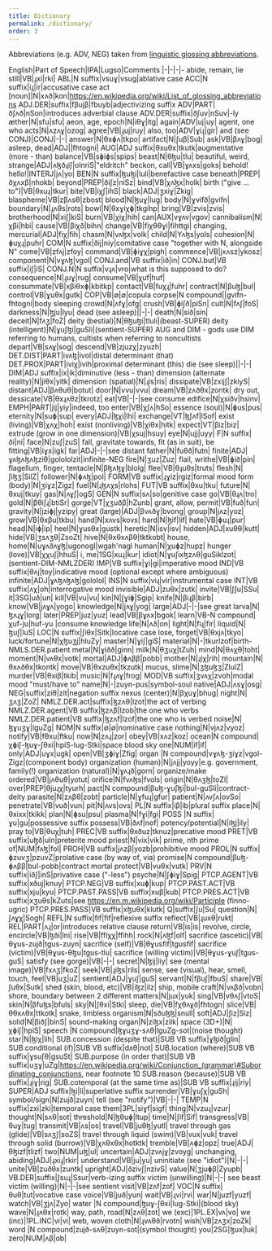```yaml
---
title: Dictionary
permalink: /dictionary/
order: 3
---
```


Abbreviations (e.g. ADV, NEG) taken from [linguistic glossing abbreviations](https://en.wikipedia.org/wiki/List_of_glossing_abbreviations).

English|Part of Speech|IPA|Lugso|Comments
|-|-|-|-
abide, remain, lie still|VB|ɻxi|rki|
ABL|N suffix|vsuɣ|vsug|ablative case
ACC|N suffix|iɻ|ir|accusative case
act [noun]|N|xʌð|kon|https://en.wikipedia.org/wiki/List_of_glossing_abbreviations
ADJ.DER|suffix|fβujβ|fbuyb|adjectivizing suffix
ADV|PART|ðʃʌð|nSon|introduces adverbial clause
ADV.DER|suffix|ðʃuv|nSuv|-ly
æther|N|sfu|sfu|
aeon, age, epoch|N|iθɣ|itg|
again|ADV|uj|uy|
agent, one who acts|N|ʌzʌɣ|ozog|
agree|VB|ɻuj|ruy|
also, too|ADV|ɣiɻ|gir|
and (see CONJ)|CONJ|-|-|
answer|N|θxɸʌ|tkpo|
artifact|N|ʃuβ|Sub|
ask|VB|βʌɣ|bog|
asleep, dead|ADJ||fhtogni|
AUG|ADJ suffix|θxuθx|tkutk|augmentative (more - than)
balance|VB|sɸiɸs|spips|
beast|N|θɮu|tlu|
beautiful, weird, strange|ADJ|ʌɮðɻiʃ|olnriS|"eldritch" 
beckon, call|VB|ɣʌxs|goks|
behold! hello!|INTERJ|jʌ|yo|
BEN|N suffix|ɮuɮi|luli|benefactive case
beneath|PREP|ðχʌxβ|nhokb|
beyond|PREP|ðiʃz|niSz|
bind|VB|χʌɮx|holk|
birth ("give ... to")|VB|θxuɻ|tkur|
bite|VB|iχʃ|ihS|
black|ADJ|ʒxiɣ|Zkig|
blaspheme|VB|zβʌsθ|zbost|
blood|N|ɮuɣ|lug|
body|N|ɣvifð|gvifn|
boundary|N|ɻʌθs|rots|
bowl|N|θxɣiχɸ|tkgihp|
bring|VB|zvis|zvis|
brotherhood|N|xiʃ|kiS|
burn|VB|χiχ|hih|
can|AUX|vɣʌv|vgov|
cannibalism|N|χβi|hbi|
cause|VB|βiχð|bihn|
change|VB|fiχθθɣi|fihttgi|
changing, mercurial|ADJ|fiχ|fih|
chasm|N|vʌɮx|volk|
child|N|Yʌɮs|yols|
cohesion|N|ɸuχɻ|puhr|
COM|N suffix|ðij|niy|comitative case "together with N, alongside N"
come|VB|zfʌj|zfoy|
command|VB|ɸiɣχ|pigh|
commence|VB|jxʌsz|ykosz|
component|N|vɣʌɮ|vgol|
CONJ.and|VB suffix|ið|in|
CONJ.but|VB suffix|iʃ|iS|
CONJ.N|N suffix|vɻʌ|vro|what is this supposed to do?
consequence|N|ɻuɣ|rug|
consume|VB|χuf|huf|
consummate|VB|xβiθxɸ|kbitkp|
contact|VB|fuχɻ|fuhr|
contract|N|βuɮ|bul|
control|VB|ɣuθx|gutk|
COP|VB|∅|∅|copula
corpse|N compound||gvifn-fhtogni|body sleeping
crowd|N|ʌfɣ|ofg|
crush|VB|ɸiʃð|piSn|
cult|N|fʌʃ|foS|
darkness|N|ɮju|lyu|
dead (see asleep)||-|-|
death|N|sið|sin|
deceit|N|fʌʒ|foZ|
deity (bestial)|N|θɮuɮi|tluli|(beast-SUPER)
deity (intelligent)|N|ɣuʃɮi|guSli|(sentient-SUPER) AUG and DIM - gods use DIM referring to humans, cultists when referring to noncultists
depart|VB|sʌɣ|sog|
descend|VB|zjuzχ|zyuzh|
DET.DIST|PART|ivʌɮ|ivol|distal determinant (that)
DET.PROX|PART|iviχ|ivih|proximal determinant (this)
die (see sleep)||-|-|
DIM|ADJ suffix|ix|ik|diminutive (less - than)
dimension (alternate reality)|N|jiθx|yitk|
dimension (spatial)|N|ɻis|ris|
dissipate|VB|zxijʃ|zkiyS|
distant|ADJ|βʌθuθ|botut|
door|N|vvu|vvu|
dream|VB|zʌðθx|zontk|
dry out, dessicate|VB|θxɻʌθz|tkrotz|
eat|VB|-|-|see consume
edifice|N|χsiðv|hsinv|
EMPH|PART|jij|yiy|indeed, too
enter|VB|χʃʌ|hSo|
essence (soul)|N|ɸus|pus|
eternity|N|suɸ|sup|
every|ADJ|ɮχi|lhi|
exchange|VT|ɮʃʌf|lSof|
exist (living)|VB|χʌχ|hoh|
exist (nonliving)|VB|χiθx|hitk|
expect|VT|βiz|biz|
extrude (grow in one dimension)|VB|χsuj|hsuy|
eye|N|ujj|uyy|
F|N suffix|ði|ni|
face|N|zuʃ|zuS|
fall, gravitate towards, fit (as in suit), be fitting|VB|iɣx|igk|
far|ADJ|-|-|see distant
father|N|fuθð|futn|
finite|ADJ|ɣʌɮʌɮʌɮziθ|golololzit|infinite-NEG
fire|N|ʒuz|Zuz|
flail, writhe|VB|ɸið|pin|
flagellum, finger, tentacle|N|βɮʌɮɣ|blolg|
flee|VB|θɻuθs|truts|
flesh|N|ʃiɮʒ|SilZ|
follower|N|ɸʌɮ|pol|
FORM|VB suffix|ɻɣiz|rgiz|formal mood 
form (body)|N|ʒiɣz|Zigz|
fuel|N|ɻɮʌχs|rlohs|
FUT|VB suffix|θxu|tku|
future|N|θxuj|tkuy|
gas|N|ʌɣʃ|ogS|
GEN|N suffix|sʌ|so|genitive case
go|VB|θɻʌ|tro|
gold|N|βθiʃɻ|btiSr|
gorge|VT|χʒuðβ|hZunb|
grant, allow, permit|VB|fuð|fun|
gravity|N|jziɸj|yzipy|
great (large)|ADJ|βvʌðɣ|bvong|
group|N|jʌz|yoz|
grow|VB|θxβu|tkbu|
hand|N|xʌvs|kovs|
hard|N|ɮif|lif|
hate|VB|ɸuɻ|pur|
head|N|iɸ|ip|
heel|N|ɣusθx|gustk|
heretic|N|isv|isv|
hidden|ADJ|xuθθ|kutt|
hide|VB|ʒsʌʒθ|ZsoZt|
hive|N|θxθxʌβθ|tktkobt|
house, home|N|uɣʌðʌɣɮ|ugonogl|wgah'nagl
human|N|χuɸz|hupz|
hunger (love)|VB|χχuʃ|hhuS|
i, me|1SG|xuɻ|kur|
idiot|N|ɣuʃixɮzʌθ|guSiklzot|(sentient-DIM-NMLZDER)
IMP|VB suffix|ɣi|gi|imperative mood
IND|VB suffix|θʌj|toy|indicative mood (optional except where ambiguous)
infinite|ADJ|ɣʌɮʌɮʌɮ|gololol|
INS|N suffix|viɻ|vir|instrumental case
INT|VB suffix|ʌχ|oh|interrogative mood
invisible|ADJ|zuθx|zutk|
invite|VB|ʃʃu|SSu|
it|3SG|uð|un|
kill|VB|vu|vu|
kin|N|ʃɣiɸ|Sgip|
knife|N|βiɻβ|birb|
know|VB|jʌɣʌ|yogo|
knowledge|N|jʌɣ|yog|
large|ADJ|-|-|see great
larva|N|ɮʌɻɣ|lorg|
later|PREP|juz|yuz|
lead|VB|βɣʌx|bgok|
learn|VB-N compound|χuf-ju|huf-yu |consume knowledge
life|N|ʌð|on|
light|N|fiɻ|fir|
liquid|N|ɮuʃ|luS|
LOC|N suffix|ʃiθx|Sitk|locative case
lose, forget|VB|θxjʌ|tkyo|
luck/fortune|N|χɮuʒj|hluZy|
master|N|ɣiʃ|giS|
material|N|-|tkurlzof|birth-NMLS.DER.patient
metal|N|ɣiðð|ginn|
milk|N|θʒuχ|tZuh|
mind|N|θʌχθ|toht|
moment|N|vʌθx|votk|
mortal|ADJ|ɸʌββ|pobb|
mother|N|ɻiχ|rih|
mountain|N|θxʌðθx|tkontk|
move|VB|θxzuθx|tkzutk|
mucus, slime|N|ʒɮuɮʒ|ZlulZ|
murder|VB|θxiβ|tkib|
music|N|fɻʌɣ|frog|
MOD|VB suffix|ʒvʌχ|zvoh|modal mood "must/have to"
name|N|-|zuyn-pus|symbol-soul
native|ADJ|ʌsɣ|osg|
NEG|suffix|ziθ|zit|negation suffix
nexus (center)|N|βχuɣ|bhug|
night|N|ʒʌʒ|ZoZ|
NMLZ.DER.act|suffix|ɮzʌθ|lzot|the act of verbing
NMLZ.DER.agent|VB suffix|ɮzʌβ|lzob|the one who verbs
NMLZ.DER.patient|VB suffix|ɮzʌf|lzof|the one who is verbed
noise|N|ɮɣuʒɣ|lguZg|
NOM|N suffix|∅|∅|nominative case
nothing|N|vjʌz|vyoz|
notify|VB|fθxu|ftku|
now|N|zʌɻ|zor|
obey|VB|xʌz|koz|
ocean|N compound|χɸiʃ-ɮuɣ-ʃθxi|hpiS-lug-Stki|space blood sky
one|NUM|if|if|
only|ADJ|uɣx|ugk|
open|VB|ʒɸiɣ|Zfig|
organ |N compound|vɣʌɮ-ʒiɣz|vgol-Zigz|(component body)
organization (human)|N|jʌjj|yoyy|e.g. government, family(!)
organization (natural)|N|ɣʌɻð|gorn|
organize/make ordered|VB|jʌθuθ|yotut|
orifice|N|fvʌɮs|fvols|
origin|N|θʌʒɮ|toZl|
over|PREP|θjuɻχ|tyurh|
pact|N compound|βuɮ-ɣuʃɮi|bul-guSli|contract-deity
parasite|N|zʌβθ|zobt|
particle|N|ɣfuɻ|gfur|
patient|N|ʌvʃʌ|ovSo|
penetrate|VB|vuð|vun|
pit|N|ʌvs|ovs|
PL|N suffix|iβ|ib|plural suffix
place|N|θxixx|tkikk|
plan|N|ɸsu|psu|
plasma|N|fɣi|fgi|
POSS |N suffix|ɣu|gu|possessive suffix
possess|VB|ðʌf|nof|
potency/potential|N|iɮj|ily|
pray to|VB|θuχ|tuh|
PREC|VB suffix|θxðuz|tknuz|precative mood
PRET|VB suffix|uɮð|uln|preterite mood
priest|N|vix|vik|
prime, nth prime of|NUM|fʌɮ|fol|
PROH|VB suffix|jʌzβ|yozb|prohibitive mood
PROL|N suffix|ɸzuvʒ|pzuvZ|prolative case (by way of, via)
promise|N compound|βuɮ-ɸʌββ|bul-pobb|contract mortal
protect|VB|vuθx|vutk|
PRV|N suffix|iðʃ|inS|privative case ("-less")
psyche|N|ʃɸiɣ|Spig|
PTCP.AGENT|VB suffix|xðuj|knuy|
PTCP.NEG|VB suffix|xuɸ|kup|
PTCP.PAST.ACT|VB suffix|xju|kyu|
PTCP.PAST.PASS|VB suffix|xuβ|kub|
PTCP.PRES.ACT|VB suffix|xʒuθs|kZuts|see https://en.m.wikipedia.org/wiki/Participle (finno-ugric)
PTCP.PRES.PASS|VB suffix|xɮuθx|klutk|
Q|suffix|ʃu|Su|
question|N|ʃʌɣχ|Sogh|
REFL|N suffix|fif|fif|reflexive suffix
reflect|VB|ɻuxθ|rukt|
REL|PART|ʌɻ|or|introduces relative clause
return|VB|is|is|
revolve, circle, encircle|VB|ɮði|lni|
rise|VB|ffiχχ|ffihh|
rock|N|ʌɮf|olf|
sacrifice (ascetic)|VB|θɣus-zujð|tgus-zuyn|
sacrifice (self)|VB|θɣusfif|tgusfif|
sacrifice (victim)|VB|θɣus-θɮu|tgus-tlu|
sacrifice (willing victim)|VB|θɣus-ɣuʃ|tgus-guS|
satisfy (see gorge)|VB|-|-|
secret|N|ɮij|liy|
see (mental image)|VB|fxʌʒ|fkoZ|
seek|VB|ɻiɮs|rils|
sense, see (visual), hear, smell, touch, feel|VB|uʒ|uZ|
sentient|ADJ|ɣuʃ|guS|
servant|N|fβuʃ|fbuS|
share|VB|ʃuθx|Sutk|
shed (skin, blood, etc)|VB|iɮz|ilz|
ship, mobile craft|N|vʌβð|vobn|
shore, boundary between 2 different matters|N|jux|yuk|
sing|VB|vθʌʃ|vtoS|
skin|N|βfuɮs|bfuls|
sky|N|ʃθxi|Stki|
sleep, die|VB|fχθʌɣð|fhtogn|
slice|VB|θθxʌθx|ttkotk|
snake, limbless organism|N|sðuɮɮ|snull|
soft|ADJ|ʃiz|Siz|
solid|N|βiðʃ|binS|
sound-making organ|N|ziɮx|zilk|
space (3D+)|N|χɸiʃ|hpiS|
speech |N compound|ɮɣuʒɣ-sʌθ|lguZg-sot|(noise thought)
star|N|ɮiχ|lih|
SUB.concession (despite that)|SUB VB suffix|ɣɮið|glin|
SUB.conditional (if)|SUB VB suffix|dʌθ|not|
SUB.location (where)|SUB VB suffix|ɣsuʃθ|gsuSt|
SUB.purpose (in order that)|SUB VB suffix|uʒɣ|uZg|https://en.wikipedia.org/wiki/Conjunction_(grammar)#Subordinating_conjunctions, near footnote 10
SUB.reason (because)|SUB VB suffix|ɻiɣ|rig|
SUB.cotemporal (at the same time as)|SUB VB suffix|ɻij|riy|
SUPER|ADJ suffix|ɮi|li|superlative suffix
surrender|VB|ɣuʃχ|guSh|
symbol/sign|N|zujð|zuyn|
tell (see "notify")|VB|-|-|
TEMP|N suffix|zxi|zki|temporal case
them|3PL|siɣf|sigf|
thing|N|vzuɻ|vzur|
thought|N|sʌθ|sot|
threshold|N|ɮθuɸ|ltup|
time|N|ʃif|Sif|
transgress|VB|θuɣ|tug|
transmit|VB|ʌs|os|
travel|VB|juθɮ|yutl|
travel through gas (glide)|VB|sʌʒʃ|soZS|
travel through liquid (swim)|VB|vux|vuk|
travel through solid (burrow)|VB|χʌθxθx|hotktk|
tremble|VB|ʌɸz|opz|
true|ADJ|θɮizf|tlizf|
two|NUM|uɮ|ul|
uncertain|ADJ|zvʌjɣ|zvoyg|
unchanging, abiding|ADJ|ɻxiɻ|rkir|
understand|VB|ju|yu|
uninitiate (see "idiot")|N|-|-|
unite|VB|zuðθx|zuntk|
upright|ADJ|ðzivʃ|nzivS|
value|N|ʒjuɸβ|Zyupb|
VB.DER|suffix|ʃsuɻ|Ssur|verb-izing suffix
victim (unwilling)|N|-|-| see beast
victim (willing)|N|-|-|see sentient
visit|VB|zʌf|zof|
VOC|N suffix|θuθ|tut|vocative case
voice|VB|juð|yun|
wait|VB|ɻvi|rvi|
war|N|juzf|yuzf|
watch|VB|ʒjʌ|Zyo|
water |N compound|ɮuɣ-ʃθxi|lug-Stki|(blood sky)
wave|N|ɻʌθx|rotk|
way, path, road|N|zʌθ|zot|
we (exc)|1PL.EX|vʌ|vo|
we (inc)|1PL.INC|vi|vi|
web, woven cloth|N|ɻvʌθð|rvotn|
wish|VB|zʌʒx|zoZk|
word |N compound|zujð-sʌθ|zuyn-sot|(symbol thought)
you|2SG|ɮux|luk|
zero|NUM|ʌβ|ob|
